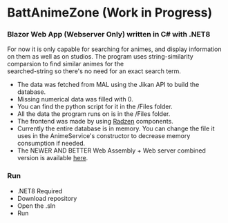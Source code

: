 # BattAnimeZone (Work in Progress)

### Blazor Web App (Webserver Only) written in C# with .NET8

For now it is only capable for searching for animes, and display information on them as well as on studios.
The program uses string-similarity comparsion to find similar animes for the <br> searched-string so there's no need for an exact search term.

- The data was fetched from MAL using the Jikan API to build the database.
- Missing numerical data was filled with 0.
- You can find the python script for it in the /Files folder.
- All the data the program runs on is in the /Files folder.
- The frontend was made by using [Radzen](https://blazor.radzen.com) components.
- Currently the entire database is in memory. You can change the file it uses in the AnimeService's constructor to decrease memory consumption if needed.
- The NEWER AND BETTER Web Assembly + Web server combined version is available [here](https://github.com/FmartinP99/BattAnimeZone). <br>
	


### Run

- .NET8 Required
- Download repository
- Open the .sln
- Run


